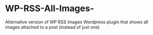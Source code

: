 WP-RSS-All-Images-
==================

Alternative version of WP RSS Images Wordpress plugin that shows all images attached to a post (instead of just one)